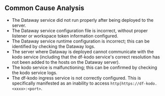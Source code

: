 ## Common Cause Analysis

- The Dataway service did not run properly after being deployed to the server.
- The Dataway service configuration file is incorrect, without proper listener or workspace token information configured.
- The Dataway service runtime configuration is incorrect; this can be identified by checking the Dataway logs.
- The server where Dataway is deployed cannot communicate with the kodo service (including that the df-kodo service's correct resolution has not been added to the hosts on the Dataway server).
- The kodo service is malfunctioning; this can be confirmed by checking the kodo service logs.
- The df-kodo ingress service is not correctly configured. This is specifically manifested as an inability to access `http|https://df-kodo.<xxxx>:<port>`.